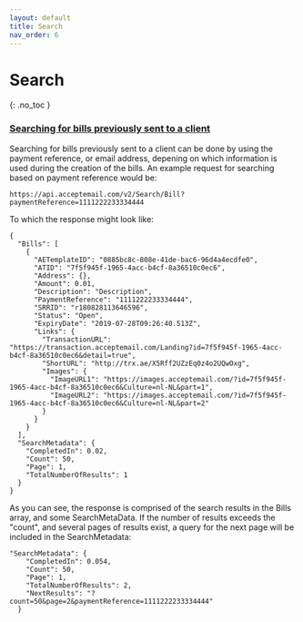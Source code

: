 ```yaml
---
layout: default
title: Search
nav_order: 6
---
```


# Search
{: .no_toc }


<a id="search-bills-client"></a>
### [Searching for bills previously sent to a client](#search-bills-client)
Searching for bills previously sent to a client can be done by using the payment reference, or email address, depening on which information is used during the creation of the bills. An example request for searching based on payment reference would be:
```
https://api.acceptemail.com/v2/Search/Bill?paymentReference=1111222233334444
```
To which the response might look like:
```
{
  "Bills": [
    {
      "AETemplateID": "0885bc8c-808e-41de-bac6-96d4a4ecdfe0",
      "ATID": "7f5f945f-1965-4acc-b4cf-8a36510c0ec6",
      "Address": {},
      "Amount": 0.01,
      "Description": "Description",
      "PaymentReference": "1111222233334444",
      "SRRID": "r180828113646596",
      "Status": "Open",
      "ExpiryDate": "2019-07-28T09:26:40.513Z",
      "Links": {
        "TransactionURL": "https://transaction.acceptemail.com/Landing?id=7f5f945f-1965-4acc-b4cf-8a36510c0ec6&detail=true",
        "ShortURL": "http://trx.ae/X5Rff2UZzEq0z4o2UQwOxg",
        "Images": {
          "ImageURL1": "https://images.acceptemail.com/?id=7f5f945f-1965-4acc-b4cf-8a36510c0ec6&Culture=nl-NL&part=1",
          "ImageURL2": "https://images.acceptemail.com/?id=7f5f945f-1965-4acc-b4cf-8a36510c0ec6&Culture=nl-NL&part=2"
        }
      }
    }
  ],
  "SearchMetadata": {
    "CompletedIn": 0.02,
    "Count": 50,
    "Page": 1,
    "TotalNumberOfResults": 1
  }
}
```

As you can see, the response is comprised of the search results in the Bills array, and some SearchMetaData. If the number of results exceeds the "count", and several pages of results exist, a query for the next page will be included in the SearchMetadata:
```
"SearchMetadata": {
    "CompletedIn": 0.054,
    "Count": 50,
    "Page": 1,
    "TotalNumberOfResults": 2,
    "NextResults": "?count=50&page=2&paymentReference=1111222233334444"
  }
```
